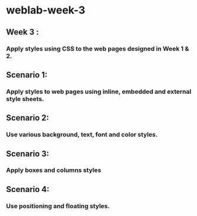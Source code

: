 # weblab-week-3
## Week 3 :
### Apply styles using CSS to the web pages designed in Week 1 & 2.
## Scenario 1:
### Apply styles to web pages using inline, embedded and external style sheets.
## Scenario 2:
### Use various background, text, font and color styles.
## Scenario 3:
### Apply boxes and columns styles
## Scenario 4:
### Use positioning and floating styles.
